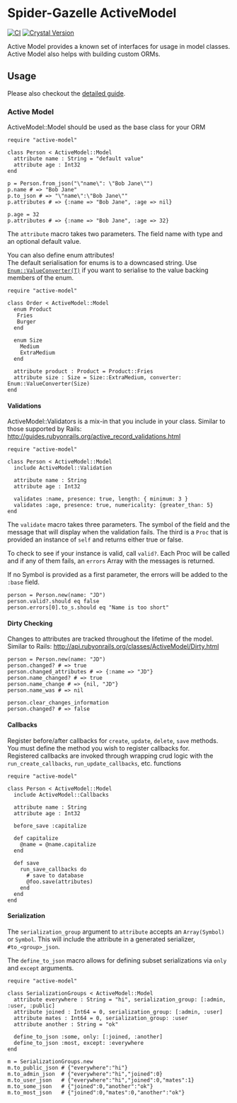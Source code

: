 # Spider-Gazelle ActiveModel

[![CI](https://github.com/spider-gazelle/active-model/actions/workflows/CI.yml/badge.svg)](https://github.com/spider-gazelle/active-model/actions/workflows/CI.yml)
[![Crystal Version](https://img.shields.io/badge/crystal%20-1.0.0-brightgreen.svg)](https://crystal-lang.org/api/1.0.0/)

Active Model provides a known set of interfaces for usage in model classes. Active Model also helps with building custom ORMs.

## Usage

Please also checkout the [detailed guide](https://spider-gazelle.net/#/models/basics).

### Active Model

ActiveModel::Model should be used as the base class for your ORM

```crystal
require "active-model"

class Person < ActiveModel::Model
  attribute name : String = "default value"
  attribute age : Int32
end

p = Person.from_json("\"name\": \"Bob Jane\"")
p.name # => "Bob Jane"
p.to_json # => "\"name\":\"Bob Jane\""
p.attributes # => {:name => "Bob Jane", :age => nil}

p.age = 32
p.attributes # => {:name => "Bob Jane", :age => 32}
```

The `attribute` macro takes two parameters. The field name with type and an optional default value.

You can also define enum attributes!<br>
The default serialisation for enums is to a downcased string. Use [`Enum::ValueConverter(T)`](https://crystal-lang.org/api/latest/Enum/ValueConverter.html) if you want to serialise to the value backing members of the enum.

```crystal
require "active-model"

class Order < ActiveModel::Model
  enum Product
   Fries
   Burger
  end

  enum Size
    Medium
    ExtraMedium
  end

  attribute product : Product = Product::Fries
  attribute size : Size = Size::ExtraMedium, converter: Enum::ValueConverter(Size)
end
```

#### Validations

ActiveModel::Validators is a mix-in that you include in your class. Similar to those supported by Rails: <http://guides.rubyonrails.org/active_record_validations.html>

```crystal
require "active-model"

class Person < ActiveModel::Model
  include ActiveModel::Validation

  attribute name : String
  attribute age : Int32

  validates :name, presence: true, length: { minimum: 3 }
  validates :age, presence: true, numericality: {greater_than: 5}
end
```

The `validate` macro takes three parameters. The symbol of the field and the message that will display when the validation fails. The third is a `Proc` that is provided an instance of `self` and returns either true or false.

To check to see if your instance is valid, call `valid?`. Each Proc will be called and if any of them fails, an `errors` Array with the messages is returned.

If no Symbol is provided as a first parameter, the errors will be added to the `:base` field.

```crystal
person = Person.new(name: "JD")
person.valid?.should eq false
person.errors[0].to_s.should eq "Name is too short"
```

#### Dirty Checking

Changes to attributes are tracked throughout the lifetime of the model. Similar to Rails: <http://api.rubyonrails.org/classes/ActiveModel/Dirty.html>

```crystal
person = Person.new(name: "JD")
person.changed? # => true
person.changed_attributes # => {:name => "JD"}
person.name_changed? # => true
person.name_change # => {nil, "JD"}
person.name_was # => nil

person.clear_changes_information
person.changed? # => false
```

#### Callbacks

Register before/after callbacks for `create`, `update`, `delete`, `save` methods. You must define the method you wish to register callbacks for.<br>
Registered callbacks are invoked through wrapping crud logic with the `run_create_callbacks`, `run_update_callbacks`, etc. functions

```crystal
require "active-model"

class Person < ActiveModel::Model
  include ActiveModel::Callbacks

  attribute name : String
  attribute age : Int32

  before_save :capitalize

  def capitalize
    @name = @name.capitalize
  end

  def save
    run_save_callbacks do
      # save to database
      @foo.save(attributes)
    end
  end
end
```

#### Serialization

The `serialization_group` argument to `attribute` accepts an `Array(Symbol)` or `Symbol`.
This will include the attribute in a generated serializer, `#to_<group>_json`.

The `define_to_json` macro allows for defining subset serializations via `only` and `except` arguments.

```crystal
require "active-model"

class SerializationGroups < ActiveModel::Model
  attribute everywhere : String = "hi", serialization_group: [:admin, :user, :public]
  attribute joined : Int64 = 0, serialization_group: [:admin, :user]
  attribute mates : Int64 = 0, serialization_group: :user
  attribute another : String = "ok"

  define_to_json :some, only: [:joined, :another]
  define_to_json :most, except: :everywhere
end

m = SerializationGroups.new
m.to_public_json # {"everywhere":"hi"}
m.to_admin_json  # {"everywhere":"hi","joined":0}
m.to_user_json   # {"everywhere":"hi","joined":0,"mates":1}
m.to_some_json   # {"joined":0,"another":"ok"}
m.to_most_json   # {"joined":0,"mates":0,"another":"ok"}
```
